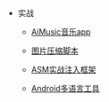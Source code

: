 * 实战
    * [AiMusic音乐app](/other/aimusic.md)

    * [图片压缩脚本](/other/tinypng_plugin.md)
    
    * [ASM实战注入框架](/other/injectservice.md)

    * [Android多语言工具](/other/multi_language.md)